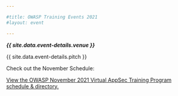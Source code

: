 ```yaml
---

#title: OWASP Training Events 2021
#layout: event

---
```


<!-- rebuild 13 -->

***{{ site.data.event-details.venue }}***

{{ site.data.event-details.pitch }}

Check out the November Schedule:

<a id="sched-embed" href="//owasp2021mayvirtualappsectr.sched.com/" data-sched-sidebar="no">View the OWASP November 2021 Virtual AppSec Training Program schedule &amp; directory.</a><script type="text/javascript" src="//owasp2021mayvirtualappsectr.sched.com/js/embed.js"></script
